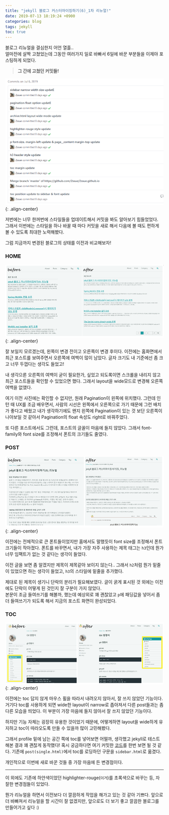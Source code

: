 ```yaml
---
title: "jekyll 블로그 커스터마이징하기(6)_1차 리뉴얼!"
date: 2019-07-13 18:19:24 +0900
categories: blog
tags: jekyll
toc: true
---
```


블로그 리뉴얼을 결심한지 어언 열흘..  
얼마전에 살짝 고쳤었는데 그동안 여러가지 일로 바빠서 6일에 바꾼 부분들을 이제야 포스팅하게 되었다.  

> **그 간에 고쳤던 커밋들!**  

![git log](/assets/images/blog_reset_1_git_log.png){: .align-center}  

저번에는 너무 한꺼번에 스타일들을 업데이트해서 커밋을 봐도 알아보기 힘들었었다.  
그래서 이번에는 스타일을 하나 바꿀 때 마다 커밋을 새로 해서 다음에 볼 때도 편하게 볼 수 있도록 최대한 노력해봤다.  
  
그럼 지금까지 변경된 블로그의 상태를 이전과 비교해보자!  
  
### HOME
  
![home](/assets/images/blog_reset_1_home.png){: .align-center}  

잘 보일지 모르겠는데, 왼쪽이 변경 전이고 오른쪽이 변경 후이다. 이전에는 홈화면에서 최근 포스트를 보여주면서 오른쪽에 여백이 많이 남았다. 글자 크기도 내 기준에선 좀 크고 너무 두껍다는 생각도 들었고!  
  
내 생각으론 오른쪽의 여백이 굳이 필요한가, 싶었고 되도록이면 스크롤을 내리지 않고 최근 포스트들을 확인할 수 있었으면 했다. 그래서 layout을 wide모드로 변경해 오른쪽 여백을 없앴다.  

여기 이전 사진에는 확인할 수 없지만, 원래 Pagination이 왼쪽에 위치했다. 그런데 인턴 때 UX를 조금 배우면서, 사람의 시선은 왼쪽에서 오른쪽으로 가기 때문에 그런 배치가 좋다고 배웠고 내가 생각하기에도 왠지 왼쪽에 Pagination이 있는 것 보단 오른쪽이 나아보일 것 같아서 Pagination의 float 속성도 right로 바꿔주었다.  
  
또 다른 포스트에서도 그런데, 포스트의 글꼴이 마음에 들지 않았다. 그래서 font-family와 font size를 조정해서 폰트의 크기들도 줄였다.  

### POST 

![post](/assets/images/blog_reset_1_post.png){: .align-center}  
  
이전에는 전체적으로 큰 폰트들이었지만 홈에서도 말했듯이 font size를 조정해서 폰트 크기들이 작아졌다. 폰트를 바꾸면서, 내가 가장 자주 사용하는 제목 태그는 `h3`인데 뭔가 너무 임팩트가 없는 것 같다는 생각이 들었다.  
  
이전 글을 보면 좀 알겠지만 제목이 제목같아 보이지 않는다.. 그래서 `h2`처럼 뭔가 밑줄이 있었으면 하는 생각이 들었고, `h3`의 스타일에 밑줄을 추가했다.  

제대로 된 제목이 생기니 단락의 분리가 필요해보였다. 글이 굵게 표시된 것 외에는 이전에도 단락이 어떻게 된 것인지 잘 구분이 가지 않았다.  
본문이 조금 들여쓰기를 해볼까, 했는데 예상외로 꽤 괜찮았고 `p`에 패딩값을 넣어서 좀 더 들여쓰기가 되도록 해서 지금의 포스트 화면이 완성되었다.  
  
### TOC 

![toc](/assets/images/blog_reset_1_toc.png){: .align-center}   
  
이전에는 toc 답지 않게 마우스 휠을 따라서 내려오지 않아서, 잘 쓰지 않았던 기능이다. 
거기다 toc를 사용하게 되면 wide한 layout이 narrow로 좁아져서 다른 post들과는 좀 다른 모습을 띄었다. 이 부분이 가장 마음에 들지 않아서 잘 쓰지 않았던 기능이다.  
  
하지만 기능 자체는 굉장히 유용한 것이었기 때문에, 어떻게하면 layout을 wide하게 유지하고 toc이 따라오도록 만들 수 있을까 많이 고민해봤다.  
  
그래서 profile 밑에 남는 공간 쪽에 toc를 넣어보면 어떨까, 생각했고 jekyll로 테스트해본 결과 꽤 괜찮게 동작했다! 혹시 궁금하다면 여기 커밋한 [코드](https://github.com/2ssue/2ssue.github.io/commit/a9b5bd3988c16ac135d4ef33ce8ea6832eec5620)를 한번 보면 될 것 같다. 기존에 `post(single.html)`에서 toc를 로딩하던 구문을 `sidebar.html`로 옮겼다.  
  
개인적으로 이번에 새로 바꾼 것들 중 가장 마음에 든 변경점이다.  
  
___

이 외에도 기존에 하얀색이었던 highlighter-rouge(`이거`)를 초록색으로 바꾸는 등, 자잘한 변경점들이 있었다.  
  
뭔가 리뉴얼을 하면서 이전보다 더 깔끔하게 작업을 해가고 있는 것 같아 기쁘다. 앞으로 더 바빠져서 리뉴얼을 할 시간이 잘 없겠지만, 앞으로도 더 보기 좋고 깔끔한 블로그를 만들어가고 싶다 :)  
